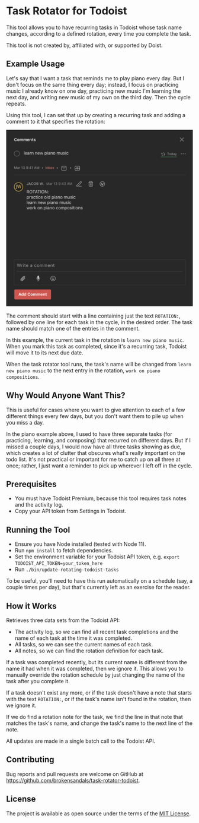 # Task Rotator for Todoist

This tool allows you to have recurring tasks in Todoist whose task name changes, according to a defined rotation, every time you complete the task.

This tool is not created by, affiliated with, or supported by Doist.

## Example Usage

Let's say that I want a task that reminds me to play piano every day.
But I don't focus on the same thing every day; instead, I focus on practicing music I already know on one day, practicing new music I'm learning the next day, and writing new music of my own on the third day.
Then the cycle repeats.

Using this tool, I can set that up by creating a recurring task and adding a comment to it that specifies the rotation:

![screenshot of creating a rotating task](docs/creating-a-rotation.png)

The comment should start with a line containing just the text `ROTATION:`, followed by one line for each task in the cycle, in the desired order.
The task name should match one of the entries in the comment.

In this example, the current task in the rotation is `learn new piano music`.
When you mark this task as completed, since it's a recurring task, Todoist will move it to its next due date.

When the task rotator tool runs, the task's name will be changed from `learn new piano music` to the next entry in the rotation, `work on piano compositions`.

## Why Would Anyone Want This?

This is useful for cases where you want to give attention to each of a few different things every few days, but you don't want them to pile up when you miss a day.

In the piano example above, I used to have three separate tasks (for practicing, learning, and composing) that recurred on different days.
But if I missed a couple days, I would now have all three tasks showing as due, which creates a lot of clutter that obscures what's really important on the todo list.
It's not practical or important for me to catch up on all three at once; rather, I just want a reminder to pick up wherever I left off in the cycle.

## Prerequisites

- You must have Todoist Premium, because this tool requires task notes and the activity log.
- Copy your API token from Settings in Todoist.

## Running the Tool

- Ensure you have Node installed (tested with Node 11).
- Run `npm install` to fetch dependencies.
- Set the environment variable for your Todoist API token, e.g. `export TODOIST_API_TOKEN=your_token_here`
- Run `./bin/update-rotating-todoist-tasks`

To be useful, you'll need to have this run automatically on a schedule (say, a couple times per day), but that's currently left as an exercise for the reader.

## How it Works

Retrieves three data sets from the Todoist API:

- The activity log, so we can find all recent task completions and the name of each task at the time it was completed.
- All tasks, so we can see the current names of each task.
- All notes, so we can find the rotation definition for each task.

If a task was completed recently, but its current name is different from the name it had when it was completed, then we ignore it.
This allows you to manually override the rotation schedule by just changing the name of the task after you complete it.

If a task doesn't exist any more, or if the task doesn't have a note that starts with the text `ROTATION:`, or if the task's name isn't found in the rotation, then we ignore it.

If we do find a rotation note for the task, we find the line in that note that matches the task's name, and change the task's name to the next line of the note.

All updates are made in a single batch call to the Todoist API.

## Contributing

Bug reports and pull requests are welcome on GitHub at https://github.com/brokensandals/task-rotator-todoist.

## License

The project is available as open source under the terms of the [MIT License](http://opensource.org/licenses/MIT).
